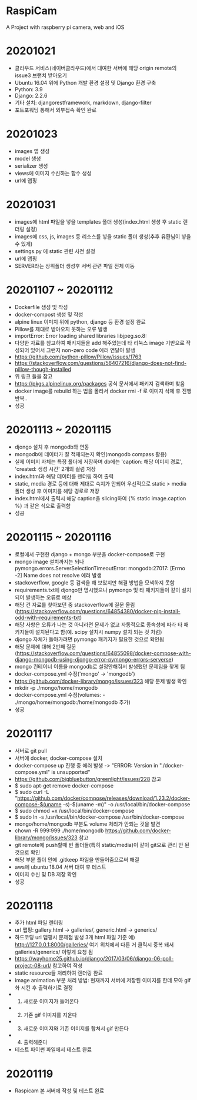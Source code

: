 # RaspiCam
A Project with raspberry pi camera, web and iOS

# 20201021
- 클라우드 서비스(네이버클라우드)에서 대여한 서버에 해당 origin remote의 issue3 브랜치 받아오기
- Ubuntu 16.04 위에 Python 개발 환경 설정 및 Django 환경 구축
- Python: 3.9
- Django: 2.2.6
- 기타 설치: djangorestframework, markdown, django-filter
- 포트포워딩 통해서 외부접속 확인 완료

# 20201023
- images 앱 생성
- model 생성
- serializer 생성
- views에 이미지 수신하는 함수 생성
- url에 맵핑

# 20201031
- images에 html 파일을 넣을 templates 폴더 생성(index.html 생성 후 static 렌더링 설정)
- images에 css, js, images 등 리소스를 넣을 static 폴더 생성(추후 유환님이 넣을 수 있게)
- settings.py 에 static 관련 사전 설정
- url에 맵핑
- SERVER라는 상위폴더 생성후 서버 관련 파일 전체 이동

# 20201107 ~ 20201112
- Dockerfile 생성 및 작성
- docker-compost 생성 및 작성
- alpine linux 이미지 위에 python, django 등 환경 설정 완료
- Pillow를 제대로 받아오지 못하는 오류 발생
- importError: Error loading shared libraries libjpeg.so.8:
- 다양한 자료를 참고하여 패키지들을 add 해주었는데 타 리눅스 image 기반으로 작성되어 있어서 그런지 non-zero code 에러 연달아 발생
- https://github.com/python-pillow/Pillow/issues/1763
- https://stackoverflow.com/questions/56407216/django-does-not-find-pillow-though-installed
- 위 링크 들을 참고
- https://pkgs.alpinelinux.org/packages 공식 문서에서 패키지 검색하며 찾음
- docker image를 rebuild 하는 법을 몰라서 docker rmi -f 로 이미지 삭제 후 진행 반복..
- 성공

# 20201113 ~ 20201115
- djongo 설치 후 mongodb와 연동
- mongodb에 데이터가 잘 적재되는지 확인(mongodb compass 활용)
- 실제 이미지 자체는 특정 폴더에 저장하며 db에는 'caption: 해당 이미지 경로', 'created: 생성 시간' 2개의 컬럼 저장
- index.html과 해당 데이터를 렌더링 하여 출력
- static, media 경로 등에 대해 제대로 숙지가 안되어 우선적으로 static > media 폴더 생성 후 이미지를 해당 경로로 저장
- index.html에서 출력시 해당 caption을 slicing하여 {% static image.caption %} 과 같은 식으로 출력함
- 성공

# 20201115 ~ 20201116
- 로컬에서 구현한 django + mongo 부분을 docker-compose로 구현
- mongo image 설치까지는 되나 pymongo.errors.ServerSelectionTimeoutError: mongodb:27017: [Errno -2] Name does not resolve 에러 발생
- stackoverflow, google 등 검색을 해 보았지만 해결 방법을 모색하지 못함
- requirements.txt에 djongo만 명시했으나 pymongo 및 타 패키지들이 같이 설치되어 발생하는 오류로 예상
- 해당 건 자료를 찾아보던 중 stackoverflow에 질문 올림 (https://stackoverflow.com/questions/64854380/docker-pip-install-odd-with-requirements-txt)
- 해당 사항은 오류가 나는 것 아니라면 문제가 없고 자동적으로 종속성에 따라 타 패키지들이 설치된다고 함(예. scipy 설치시 numpy 설치 되는 것 처럼)
- djongo 자체가 돌아가려면 pymongo 패키지가 필요한 것으로 확인됨
- 해당 문제에 대해 2번째 질문 (https://stackoverflow.com/questions/64855098/docker-compose-with-django-mongodb-using-djongo-error-pymongo-errors-serverse)
- mongo 컨테이너 이름을 mongodb로 설정안해줘서 발생했던 문제임을 찾게 됨
- docker-compose.yml 수정('mongo' -> 'mongodb')
- https://github.com/docker-library/mongo/issues/323 해당 문제 발생 확인
- mkdir -p ./mongo/home/mongodb 
- docker-compose.yml 수정(volumes: - ./mongo/home/mongodb:/home/mongodb 추가)
- 성공

# 20201117
- 서버로 git pull
- 서버에 docker, docker-compose 설치
- docker-compose up 진행 중 에러 발생 -> "ERROR: Version in "./docker-compose.yml" is unsupported"
- https://github.com/bigbluebutton/greenlight/issues/228 참고
- $ sudo apt-get remove docker-compose
- $ sudo curl -L "https://github.com/docker/compose/releases/download/1.23.2/docker-compose-$(uname -s)-$(uname -m)" -o /usr/local/bin/docker-compose
- $ sudo chmod +x /usr/local/bin/docker-compose
- $ sudo ln -s /usr/local/bin/docker-compose /usr/bin/docker-compose
- mongo/home/mongodb 부분도 volume 처리가 안되는 것을 발견
- chown -R 999:999 ./home/mongodb https://github.com/docker-library/mongo/issues/323 참고
- git remote에 push할때 빈 폴더들(특히 static/media)이 같이 git으로 관리 안 된 것으로 확인
- 해당 부분 폴더 안에 .gitkeep 파일을 만들어줌으로써 해결
- aws에 ubuntu 18.04 서버 대여 후 테스트
- 이미지 수신 및 DB 저장 확인
- 성공

# 20201118
- 추가 html 파일 렌더링
- url 맵핑: gallery.html -> galleries/, generic.html -> generics/
- 하드코딩 url 맵핑시 문제점 발생 3개 html 파일 기준 예) http://127.0.0.1:8000/galleries/ 여기 위치에서 다른 거 클릭시 중복 돼서 galleries/generics/ 이렇게 요청 됨
- https://wayhome25.github.io/django/2017/03/06/django-06-poll-project-08-url/ 참고하여 작성
- static resource들 처리하여 렌더링 완료
- image animation 부분 처리 방법: 현재까지 서버에 저장된 이미지를 한데 모아 gif 화 시킨 후 출력하기로 결정
- 1. 새로운 이미지가 들어온다
- 2. 기존 gif 이미지를 지운다
- 3. 새로운 이미지와 기존 이미지를 합쳐서 gif 만든다
- 4. 출력해준다
- 테스트 파이썬 파일에서 테스트 완료

# 20201119
- Raspicam 본 서버에 작성 및 테스트 완료